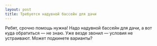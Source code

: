 ```yaml
---
layout: post 
title: Требуется надувной бассейн для дачи 
--- 
```

Ребят, срочно помощь нужна! Надо надувной бассейн для дачи, а вот куда обратиться — не знаю. Уже везде звонил — условия не устраивают. Может подкинете варианты?